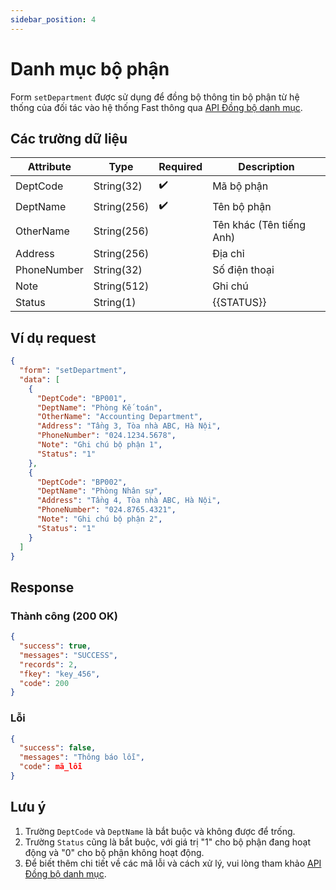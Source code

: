 ```yaml
---
sidebar_position: 4
---
```


# Danh mục bộ phận

Form `setDepartment` được sử dụng để đồng bộ thông tin bộ phận từ hệ thống của đối tác vào hệ thống Fast thông qua [API Đồng bộ danh mục](../sync-data).

## Các trường dữ liệu

| Attribute    | Type        | Required | Description          |
|--------------|-------------|----------|----------------------|
| DeptCode     | String(32)  | ✔️       | Mã bộ phận           |
| DeptName     | String(256) | ✔️       | Tên bộ phận          |
| OtherName    | String(256) |          | Tên khác (Tên tiếng Anh) |
| Address      | String(256) |          | Địa chỉ              |
| PhoneNumber  | String(32) |          | Số điện thoại        |
| Note         | String(512) |          | Ghi chú       |
| Status       | String(1)   |        | {{STATUS}} |

## Ví dụ request

```json
{
  "form": "setDepartment",
  "data": [
    {
      "DeptCode": "BP001",
      "DeptName": "Phòng Kế toán",
      "OtherName": "Accounting Department",
      "Address": "Tầng 3, Tòa nhà ABC, Hà Nội",
      "PhoneNumber": "024.1234.5678",
      "Note": "Ghi chú bộ phận 1",
      "Status": "1"
    },
    {
      "DeptCode": "BP002",
      "DeptName": "Phòng Nhân sự",
      "Address": "Tầng 4, Tòa nhà ABC, Hà Nội",
      "PhoneNumber": "024.8765.4321",
      "Note": "Ghi chú bộ phận 2",
      "Status": "1"
    }
  ]
}
```

## Response

### Thành công (200 OK)

```json
{
  "success": true,
  "messages": "SUCCESS",
  "records": 2,
  "fkey": "key_456",
  "code": 200
}
```

### Lỗi

```json
{
  "success": false,
  "messages": "Thông báo lỗi",
  "code": mã_lỗi
}
```

## Lưu ý

1. Trường `DeptCode` và `DeptName` là bắt buộc và không được để trống.
2. Trường `Status` cũng là bắt buộc, với giá trị "1" cho bộ phận đang hoạt động và "0" cho bộ phận không hoạt động.
3. Để biết thêm chi tiết về các mã lỗi và cách xử lý, vui lòng tham khảo [API Đồng bộ danh mục](../sync-data).